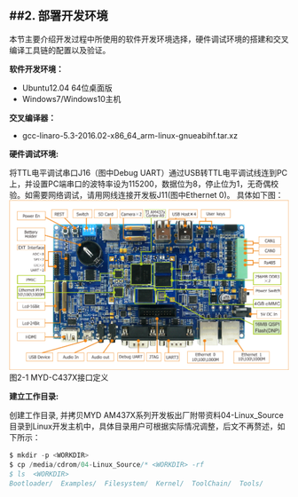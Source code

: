 ##2. 部署开发环境  
---------------------

本节主要介绍开发过程中所使用的软件开发环境选择，硬件调试环境的搭建和交叉编译工具链的配置以及验证。

**软件开发环境：**  
  * Ubuntu12.04 64位桌面版  
  * Windows7/Windows10主机

**交叉编译器：**  
  * gcc-linaro-5.3-2016.02-x86_64_arm-linux-gnueabihf.tar.xz

**硬件调试环境:**  

将TTL电平调试串口J16（图中Debug UART）通过USB转TTL电平调试线连到PC上，并设置PC端串口的波特率设为115200，数据位为8，停止位为1，无奇偶校验。如需要网络调试，请用网线连接开发板J11(图中Ethernet 0)。
具体如下图：  
![PNG](zh/imagech/C2_1_MYD-C437x_Mark.png)  
图2-1 MYD-C437X接口定义


**建立工作目录:**

创建工作目录, 并拷贝MYD AM437X系列开发板出厂附带资料04-Linux_Source目录到Linux开发主机中，<WORKDIR>具体目录用户可根据实际情况调整，后文不再赘述，如下所示：  
```c
$ mkdir -p <WORKDIR>
$ cp /media/cdrom/04-Linux_Source/* <WORKDIR> -rf
$ ls  <WORKDIR>
Bootloader/  Examples/  Filesystem/  Kernel/  ToolChain/  Tools/
```
